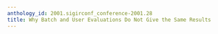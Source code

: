 ```yaml
---
anthology_id: 2001.sigirconf_conference-2001.28
title: Why Batch and User Evaluations Do Not Give the Same Results
---
```

